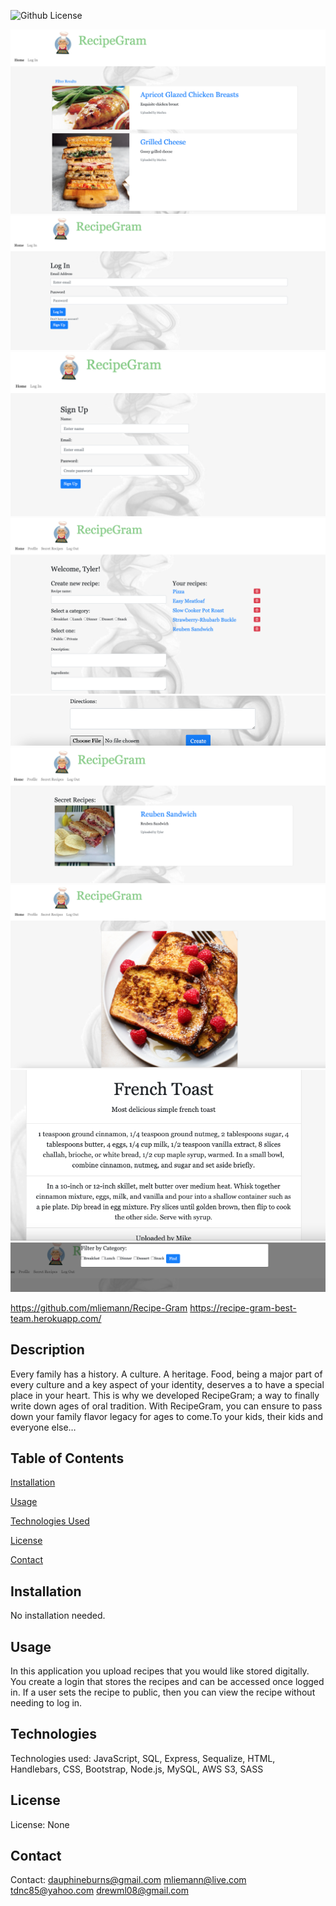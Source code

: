 
![Github License](https://img.shields.io/badge/license-none-blue.svg)

<img src="Assets/four.png">
<img src="Assets/five.png">
<img src="Assets/six.png">
<img src="Assets/seven.png">
<img src="Assets/eight.png">
<img src="Assets/nine.png">
<img src="Assets/ten.png">
<img src="Assets/eleven.png">
<img src="Assets/twelve.png">

https://github.com/mliemann/Recipe-Gram
https://recipe-gram-best-team.herokuapp.com/


## Description
Every family has a history. A culture. A heritage. Food, being a major part of every culture and a key aspect of your identity, deserves a to have a special place in your heart. This is why we developed RecipeGram; a way to finally write down ages of oral tradition. With RecipeGram, you can ensure to pass down your family flavor legacy for ages to come.To your kids, their kids and everyone else… 

## Table of Contents
[Installation](#installation)

[Usage](#usage)

[Technologies Used](#technologies)

[License](#license)

[Contact](#contact)

## Installation
No installation needed.

## Usage
In this application you upload recipes that you would like stored digitally. You create a login that stores the recipes and can be accessed once logged in. If a user sets the recipe to public, then you can view the recipe without needing to log in.

## Technologies
Technologies used: JavaScript, SQL, Express, Sequalize, HTML, Handlebars, CSS, Bootstrap, Node.js, MySQL, AWS S3, SASS

## License
License: None

## Contact
Contact: 
dauphineburns@gmail.com
mliemann@live.com
tdnc85@yahoo.com
drewml08@gmail.com
